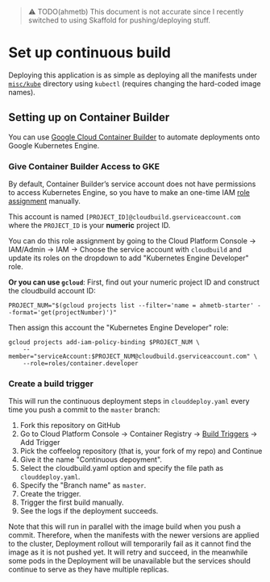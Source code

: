 > :warning: TODO(ahmetb) This document is not accurate since I recently
> switched to using Skaffold for pushing/deploying stuff.

# Set up continuous build

Deploying this application is as simple as deploying all the manifests under
[`misc/kube`](/misc/kube) directory using `kubectl` (requires changing the
hard-coded image names).

## Setting up on Container Builder

You can use [Google Cloud Container
Builder](https://cloud.google.com/container-builder/) to automate deployments
onto Google Kubernetes Engine.

### Give Container Builder Access to GKE

By default, Container Builder’s service account does not have permissions to
access Kubernetes Engine, so you have to make an one-time IAM [role
assignment](https://cloud.google.com/container-builder/docs/how-to/service-account-permissions)
manually.

This account is named `[PROJECT_ID]@cloudbuild.gserviceaccount.com` where the
`PROJECT_ID` is your **numeric** project ID. 

You can do this role assignment by going to the Cloud Platform Console &rarr;
IAM/Admin &rarr; IAM &rarr; Choose the service account with `cloudbuild` and
update its roles on the dropdown to add "Kubernetes Engine Developer" role.

**Or you can use `gcloud`**: First, find out your numeric project ID and
construct the cloudbuild account ID:

    PROJECT_NUM="$(gcloud projects list --filter='name = ahmetb-starter' --format='get(projectNumber)')"

Then assign this account the "Kubernetes Engine Developer" role:

    gcloud projects add-iam-policy-binding $PROJECT_NUM \
        --member="serviceAccount:$PROJECT_NUM@cloudbuild.gserviceaccount.com" \
        --role=roles/container.developer

### Create a build trigger

This will run the continuous deployment steps in `clouddeploy.yaml`
every time you push a commit to the `master` branch:

1. Fork this repository on GitHub
1. Go to Cloud Platform Console &rarr; Container Registry &rarr; [Build Triggers](https://console.cloud.google.com/gcr/triggers)
   &rarr; Add Trigger
1. Pick the coffeelog repository (that is, your fork of my repo) and Continue
1. Give it the name "Continuous depoyment".
1. Select the cloudbuild.yaml option and specify the file path as `clouddeploy.yaml`.
1. Specify the "Branch name" as `master`.
1. Create the trigger.
1. Trigger the first build manually.
1. See the logs if the deployment succeeds.

Note that this will run in parallel with the image build when you push a commit.
Therefore, when the manifests with the newer versions are applied to the
cluster, Deployment rollout will temporarily fail as it cannot find the image as
it is not pushed yet. It will retry and succeed, in the meanwhile some pods in
the Deployment will be unavailable but the services should continue to serve as
they have multiple replicas.

